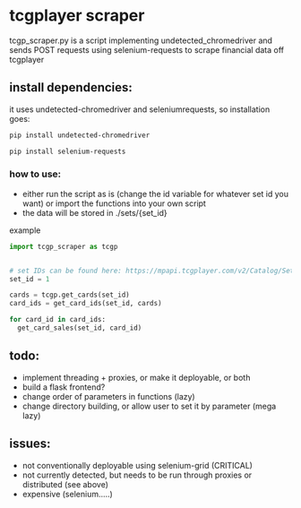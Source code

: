 # tcgplayer scraper

tcgp_scraper.py is a script implementing undetected_chromedriver and sends POST requests using selenium-requests to scrape financial data off tcgplayer

## install dependencies:

it uses undetected-chromedriver and seleniumrequests, so installation goes:
```default
pip install undetected-chromedriver
```
```default
pip install selenium-requests
```

### how to use:
* either run the script as is (change the id variable for whatever set id you want) or import the functions into your own script
* the data will be stored in ./sets/{set_id}

example
```python
import tcgp_scraper as tcgp


# set IDs can be found here: https://mpapi.tcgplayer.com/v2/Catalog/SetNames
set_id = 1

cards = tcgp.get_cards(set_id)
card_ids = get_card_ids(set_id, cards)

for card_id in card_ids:
  get_card_sales(set_id, card_id)
```

## todo:
* implement threading + proxies, or make it deployable, or both
* build a flask frontend?
* change order of parameters in functions (lazy)
* change directory building, or allow user to set it by parameter (mega lazy)

## issues:
* not conventionally deployable using selenium-grid (CRITICAL)
* not currently detected, but needs to be run through proxies or distributed (see above)
* expensive (selenium.....)
